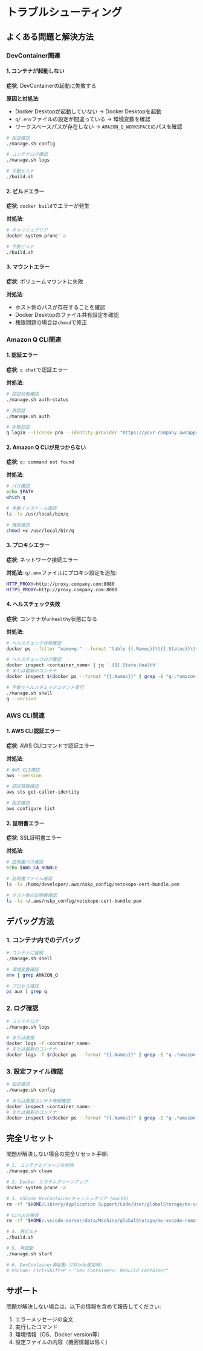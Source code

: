 # トラブルシューティング

## よくある問題と解決方法

### DevContainer関連

#### 1. コンテナが起動しない

**症状**: DevContainerの起動に失敗する

**原因と対処法**:
- Docker Desktopが起動していない → Docker Desktopを起動
- `q/.env`ファイルの設定が間違っている → 環境変数を確認
- ワークスペースパスが存在しない → `AMAZON_Q_WORKSPACE`のパスを確認

```bash
# 設定確認
./manage.sh config

# コンテナログ確認
./manage.sh logs

# 手動ビルド
./build.sh
```

#### 2. ビルドエラー

**症状**: `docker build`でエラーが発生

**対処法**:
```bash
# キャッシュクリア
docker system prune -a

# 手動ビルド
./build.sh
```

#### 3. マウントエラー

**症状**: ボリュームマウントに失敗

**対処法**:
- ホスト側のパスが存在することを確認
- Docker Desktopのファイル共有設定を確認
- 権限問題の場合は`chmod`で修正

### Amazon Q CLI関連

#### 1. 認証エラー

**症状**: `q chat`で認証エラー

**対処法**:
```bash
# 認証状態確認
./manage.sh auth-status

# 再認証
./manage.sh auth

# 手動認証
q login --license pro --identity-provider "https://your-company.awsapps.com/start" --region "us-east-1"
```

#### 2. Amazon Q CLIが見つからない

**症状**: `q: command not found`

**対処法**:
```bash
# パス確認
echo $PATH
which q

# 手動インストール確認
ls -la /usr/local/bin/q

# 権限確認
chmod +x /usr/local/bin/q
```

#### 3. プロキシエラー

**症状**: ネットワーク接続エラー

**対処法**:
`q/.env`ファイルにプロキシ設定を追加:
```bash
HTTP_PROXY=http://proxy.company.com:8080
HTTPS_PROXY=http://proxy.company.com:8080
```

#### 4. ヘルスチェック失敗

**症状**: コンテナが`unhealthy`状態になる

**対処法**:
```bash
# ヘルスチェック状態確認
docker ps --filter "name=q-" --format "table {{.Names}}\t{{.Status}}\t{{.Ports}}"

# ヘルスチェックログ確認
docker inspect <container_name> | jq '.[0].State.Health'
# または最新のコンテナ
docker inspect $(docker ps --format "{{.Names}}" | grep -E "q-.*amazon-q-1$" | head -n1) | jq '.[0].State.Health'

# 手動でヘルスチェックコマンド実行
./manage.sh shell
q --version
```

### AWS CLI関連

#### 1. AWS CLI認証エラー

**症状**: AWS CLIコマンドで認証エラー

**対処法**:
```bash
# AWS CLI確認
aws --version

# 認証情報確認
aws sts get-caller-identity

# 設定確認
aws configure list
```

#### 2. 証明書エラー

**症状**: SSL証明書エラー

**対処法**:
```bash
# 証明書パス確認
echo $AWS_CA_BUNDLE

# 証明書ファイル確認
ls -la /home/developer/.aws/nskp_config/netskope-cert-bundle.pem

# ホスト側の証明書確認
ls -la ~/.aws/nskp_config/netskope-cert-bundle.pem
```

## デバッグ方法

### 1. コンテナ内でのデバッグ

```bash
# コンテナに接続
./manage.sh shell

# 環境変数確認
env | grep AMAZON_Q

# プロセス確認
ps aux | grep q
```

### 2. ログ確認

```bash
# コンテナログ
./manage.sh logs

# または直接
docker logs -f <container_name>
# または最新のコンテナ
docker logs -f $(docker ps --format "{{.Names}}" | grep -E "q-.*amazon-q-1$" | head -n1)
```

### 3. 設定ファイル確認

```bash
# 設定確認
./manage.sh config

# または直接コンテナ情報確認
docker inspect <container_name>
# または最新のコンテナ
docker inspect $(docker ps --format "{{.Names}}" | grep -E "q-.*amazon-q-1$" | head -n1)
```

## 完全リセット

問題が解決しない場合の完全リセット手順:

```bash
# 1. コンテナとイメージを削除
./manage.sh clean

# 2. Docker システムクリーンアップ
docker system prune -a

# 3. VSCode DevContainerキャッシュクリア (macOS)
rm -rf "$HOME/Library/Application Support/Code/User/globalStorage/ms-vscode-remote.remote-containers"

# Linuxの場合
rm -rf "$HOME/.vscode-server/data/Machine/globalStorage/ms-vscode-remote.remote-containers"

# 4. 再ビルド
./build.sh

# 5. 再起動
./manage.sh start

# 6. DevContainer再起動（VSCode使用時）
# VSCode: Ctrl+Shift+P → "Dev Containers: Rebuild Container"
```

## サポート

問題が解決しない場合は、以下の情報を含めて報告してください:

1. エラーメッセージの全文
2. 実行したコマンド
3. 環境情報（OS、Docker version等）
4. 設定ファイルの内容（機密情報は除く）
